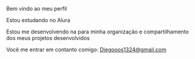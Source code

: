 Bem vindo ao meu perfil

Estou estudando no Alura

Estou me desenvolvendo na para minha organização e compartilhamento dos meus projetos desenvolvidos

Você me entrar em contanto comigo: Diegooos1324@gmail.com
